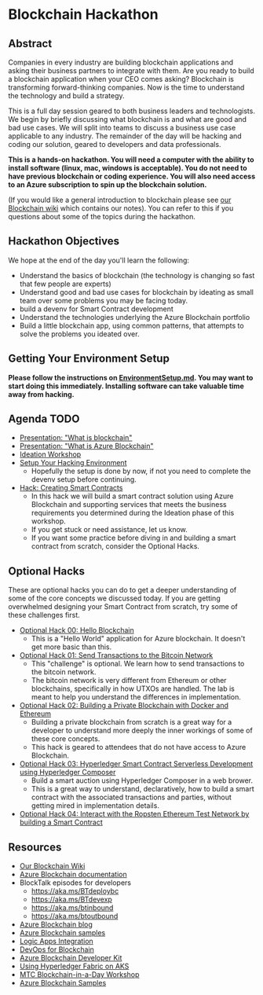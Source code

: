 # Blockchain Hackathon

## Abstract

Companies in every industry are building blockchain applications and asking their business partners to integrate with them.  Are you ready to build a blockchain application when your CEO comes asking?  Blockchain is transforming forward-thinking companies.  Now is the time to understand the technology and build a strategy. 

This is a full day session geared to both business leaders and technologists.  We begin by briefly discussing what blockchain is and what are good and bad use cases.  We will split into teams to discuss a business use case applicable to any industry.  The remainder of the day will be hacking and coding our solution, geared to developers and data professionals.  

**This is a hands-on hackathon.  You will need a computer with the ability to install software (linux, mac, windows is acceptable).  You do not need to have previous blockchain or coding experience.  You will also need access to an Azure subscription to spin up the blockchain solution.**

(If you would like a general introduction to blockchain please see [our Blockchain wiki](./wiki/README.md) which contains our notes).  You can refer to this if you questions about some of the topics during the hackathon.  

## Hackathon Objectives

We hope at the end of the day you'll learn the following:

* Understand the basics of blockchain (the technology is changing so fast that few people are experts)
* Understand good and bad use cases for blockchain by ideating as small team over some problems you may be facing today.  
* build a devenv for Smart Contract development 
* Understand the technologies underlying the Azure Blockchain portfolio
* Build a little blockchain app, using common patterns, that attempts to solve the problems you ideated over.  

## **Getting Your Environment Setup**

**Please follow the instructions on [EnvironmentSetup.md](EnvironmentSetup.md).  You may want to start doing this immediately.  Installing software can take valuable time away from hacking.**

## Agenda TODO

* [Presentation:  "What is blockchain"](./01-what-is-blockchain.pptx)
* [Presentation:  "What is Azure Blockchain"](./02-azure-blockchain.pptx)
* [Ideation Workshop](./03-Blockchain-Ideation.pptx)
* [Setup Your Hacking Environment](EnvironmentSetup.md)
  * Hopefully the setup is done by now, if not you need to complete the devenv setup before continuing.
* [Hack:  Creating Smart Contracts](./labs/SmartContractIdeation/SmartContracts.md)
  * In this hack we will build a smart contract solution using Azure Blockchain and supporting services that meets the business requirements you determined during the Ideation phase of this workshop.  
  * If you get stuck or need assistance, let us know.  
  * If you want some practice before diving in and building a smart contract from scratch, consider the Optional Hacks.  

## Optional Hacks
These are optional hacks you can do to get a deeper understanding of some of the core concepts we discussed today. If you are getting overwhelmed designing your Smart Contract from scratch, try some of these challenges first.  

* [Optional Hack 00: Hello Blockchain](./labs/00-hello-blockchain/README.md) 
  * This is a "Hello World" application for Azure blockchain.  It doesn't get more basic than this.  
* [Optional Hack 01: Send Transactions to the Bitcoin Network](bitcoin-test.md)
  * This "challenge" is optional.  We learn how to send transactions to the bitcoin network.
  * The bitcoin network is very different from Ethereum or other blockchains, specifically in how UTXOs are handled.  The lab is meant to help you understand the differences in implementation.  
* [Optional Hack 02: Building a Private Blockchain with Docker and Ethereum](PrivateBlockchain.md)
  * Building a private blockchain from scratch is a great way for a developer to understand more deeply the inner workings of some of these core concepts.  
  * This hack is geared to attendees that do not have access to Azure Blockchain.  
* [Optional Hack 03: Hyperledger Smart Contract Serverless Development using Hyperledger Composer](03-hyperledger-composer.md)
  * Build a smart auction using Hyperledger Composer in a web brower.  
  * This is a great way to understand, declaratively, how to build a smart contract with the associated transactions and parties, without getting mired in implementation details.  
* [Optional Hack 04: Interact with the Ropsten Ethereum Test Network by building a Smart Contract](04-ethereum-test.md)

## Resources

* [Our Blockchain Wiki](./wiki/README.md)
* [Azure Blockchain documentation](https://aka.ms/absdocs)
* BlockTalk episodes for developers
  * https://aka.ms/BTdeploybc
  * https://aka.ms/BTdevexp
  * https://aka.ms/btinbound
  * https://aka.ms/btoutbound
* [Azure Blockchain blog](https://azure.microsoft.com/en-us/blog/topics/blockchain/)
* [Azure Blockchain samples](https://aka.ms/bcsampleapps)
* [Logic Apps Integration](https://aka.ms/bclogicappshome)
* [DevOps for Blockchain](https://aka.ms/bcdevops)
* [Azure Blockchain Developer Kit](https://aka.ms/abdevkit)
* [Using Hyperledger Fabric on AKS](https://azure.microsoft.com/en-us/blog/hyperledger-fabric-on-azure-kubernetes-service-marketplace-template/)
* [MTC Blockchain-in-a-Day Workshop](https://github.com/microsoft/MTC_BlockchainAppinaDay)
* [Azure Blockchain Samples](https://github.com/Azure-Samples/blockchain)